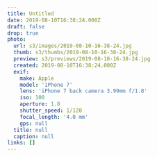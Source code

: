 ```yaml
---
title: Untitled
date: 2019-08-10T16:38:24.000Z
draft: false
drop: true
photo:
  url: s3/images/2019-08-10-16-38-24.jpg
  thumb: s3/thumbs/2019-08-10-16-38-24.jpg
  preview: s3/previews/2019-08-10-16-38-24.jpg
  created: 2019-08-10T16:38:24.000Z
  exif:
    make: Apple
    model: 'iPhone 7'
    lens: 'iPhone 7 back camera 3.99mm f/1.8'
    iso: 100
    aperture: 1.8
    shutter_speed: 1/120
    focal_length: '4.0 mm'
    gps: null
  title: null
  caption: null
links: []
---
```

